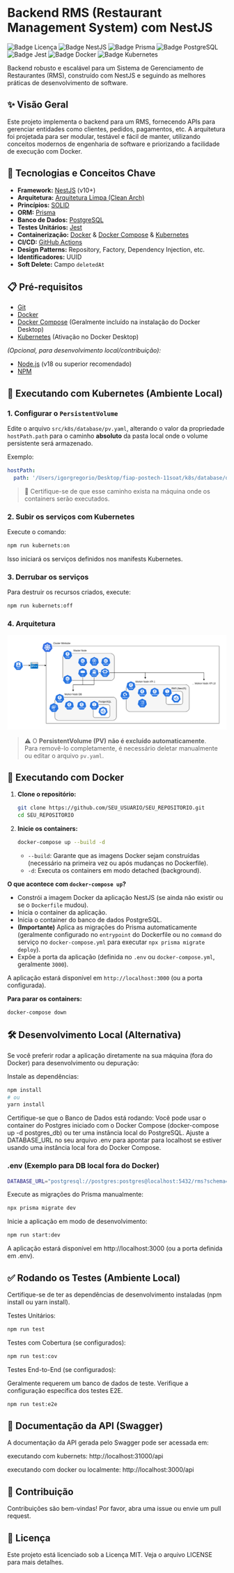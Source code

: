 # Backend RMS (Restaurant Management System) com NestJS

![Badge Licença](https://img.shields.io/badge/license-MIT-blue.svg)
![Badge NestJS](https://img.shields.io/badge/NestJS-%5E10.0.0-red.svg)
![Badge Prisma](https://img.shields.io/badge/Prisma-%5E5.0.0-blueviolet.svg)
![Badge PostgreSQL](https://img.shields.io/badge/PostgreSQL-15-blue.svg)
![Badge Jest](https://img.shields.io/badge/Tests-Jest-brightgreen.svg)
![Badge Docker](https://img.shields.io/badge/Docker-Ready-blue.svg)
![Badge Kubernetes](https://img.shields.io/badge/Kubernetes-Ready-blue.svg)

<!-- Adicione badges de status do GitHub Actions aqui quando configurado -->
<!-- ![Badge Build Status](https://github.com/SEU_USUARIO/SEU_REPOSITORIO/actions/workflows/main.yml/badge.svg) -->

Backend robusto e escalável para um Sistema de Gerenciamento de Restaurantes (RMS), construído com NestJS e seguindo as melhores práticas de desenvolvimento de software.

## ✨ Visão Geral

Este projeto implementa o backend para um RMS, fornecendo APIs para gerenciar entidades como clientes, pedidos, pagamentos, etc. A arquitetura foi projetada para ser modular, testável e fácil de manter, utilizando conceitos modernos de engenharia de software e priorizando a facilidade de execução com Docker.

## 🚀 Tecnologias e Conceitos Chave

- **Framework:** [NestJS](https://nestjs.com/) (v10+)
- **Arquitetura:** [Arquitetura Limpa (Clean Arch)](https://alistair.cockburn.us/hexagonal-architecture/)
- **Princípios:** [SOLID](https://pt.wikipedia.org/wiki/SOLID)
- **ORM:** [Prisma](https://www.prisma.io/)
- **Banco de Dados:** [PostgreSQL](https://www.postgresql.org/)
- **Testes Unitários:** [Jest](https://jestjs.io/)
- **Containerização:** [Docker](https://www.docker.com/) & [Docker Compose](https://docs.docker.com/compose/) & [Kubernetes](https://kubernetes.io/)
- **CI/CD:** [GitHub Actions](https://github.com/features/actions)
- **Design Patterns:** Repository, Factory, Dependency Injection, etc.
- **Identificadores:** UUID
- **Soft Delete:** Campo `deletedAt`

## 📋 Pré-requisitos

- [Git](https://git-scm.com/)
- [Docker](https://www.docker.com/products/docker-desktop/)
- [Docker Compose](https://docs.docker.com/compose/install/) (Geralmente incluído na instalação do Docker Desktop)
- [Kubernetes](https://docs.docker.com/desktop/features/kubernetes/) (Ativação no Docker Desktop)

_(Opcional, para desenvolvimento local/contribuição):_

- [Node.js](https://nodejs.org/) (v18 ou superior recomendado)
- [NPM](https://www.npmjs.com/)

## 🚀 Executando com Kubernetes (Ambiente Local)

### 1. Configurar o `PersistentVolume`

Edite o arquivo `src/k8s/database/pv.yaml`, alterando o valor da propriedade `hostPath.path` para o caminho **absoluto** da pasta local onde o volume persistente será armazenado.

Exemplo:

```yaml
hostPath:
  path: '/Users/igorgregorio/Desktop/fiap-postech-11soat/k8s/database/data'
```

> 📌 Certifique-se de que esse caminho exista na máquina onde os containers serão executados.

### 2. Subir os serviços com Kubernetes

Execute o comando:

```bash
npm run kubernets:on
```

Isso iniciará os serviços definidos nos manifests Kubernetes.

### 3. Derrubar os serviços

Para destruir os recursos criados, execute:

```bash
npm run kubernets:off
```

### 4. Arquitetura

![Diagrama de arquitetura](./docs/readme/kubernetes.png)

> ⚠️ O **PersistentVolume (PV)** **não é excluído automaticamente**.  
> Para removê-lo completamente, é necessário deletar manualmente ou editar o arquivo `pv.yaml`.

## 🚀 Executando com Docker

1.  **Clone o repositório:**

    ```bash
    git clone https://github.com/SEU_USUARIO/SEU_REPOSITORIO.git
    cd SEU_REPOSITORIO
    ```

2.  **Inicie os containers:**
    ```bash
    docker-compose up --build -d
    ```
    - `--build`: Garante que as imagens Docker sejam construídas (necessário na primeira vez ou após mudanças no Dockerfile).
    - `-d`: Executa os containers em modo detached (background).

**O que acontece com `docker-compose up`?**

- Constrói a imagem Docker da aplicação NestJS (se ainda não existir ou se o `Dockerfile` mudou).
- Inicia o container da aplicação.
- Inicia o container do banco de dados PostgreSQL.
- **(Importante)** Aplica as migrações do Prisma automaticamente (geralmente configurado no `entrypoint` do Dockerfile ou no `command` do serviço no `docker-compose.yml` para executar `npx prisma migrate deploy`).
- Expõe a porta da aplicação (definida no `.env` ou `docker-compose.yml`, geralmente `3000`).

A aplicação estará disponível em `http://localhost:3000` (ou a porta configurada).

**Para parar os containers:**

```bash
docker-compose down
```

## 🛠️ Desenvolvimento Local (Alternativa)

Se você preferir rodar a aplicação diretamente na sua máquina (fora do Docker) para desenvolvimento ou depuração:

Instale as dependências:

```bash
npm install
# ou
yarn install
```

Certifique-se que o Banco de Dados está rodando: Você pode usar o container do Postgres iniciado com o Docker Compose (docker-compose up -d postgres_db) ou ter uma instância local do PostgreSQL. Ajuste a DATABASE_URL no seu arquivo .env para apontar para localhost se estiver usando uma instância local fora do Docker Compose.

### .env (Exemplo para DB local fora do Docker)

```bash
DATABASE_URL="postgresql://postgres:postgres@localhost:5432/rms?schema=public"
```

Execute as migrações do Prisma manualmente:

```bash
npx prisma migrate dev
```

Inicie a aplicação em modo de desenvolvimento:

```bash
npm run start:dev
```

A aplicação estará disponível em http://localhost:3000 (ou a porta definida em .env).

## ✅ Rodando os Testes (Ambiente Local)

Certifique-se de ter as dependências de desenvolvimento instaladas (npm install ou yarn install).

Testes Unitários:

```bash
npm run test
```

Testes com Cobertura (se configurados):

```bash
npm run test:cov
```

Testes End-to-End (se configurados):

Geralmente requerem um banco de dados de teste. Verifique a configuração específica dos testes E2E.

```bash
npm run test:e2e
```

## 📄 Documentação da API (Swagger)

A documentação da API gerada pelo Swagger pode ser acessada em:

executando com kubernets:
http://localhost:31000/api

executando com docker ou localmente:
http://localhost:3000/api

## 🤝 Contribuição

Contribuições são bem-vindas! Por favor, abra uma issue ou envie um pull request.

## 📜 Licença

Este projeto está licenciado sob a Licença MIT. Veja o arquivo LICENSE para mais detalhes.
